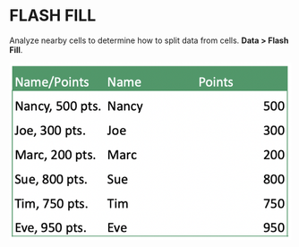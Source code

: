 # FLASH FILL

Analyze nearby cells to determine how to split data from cells. **Data > Flash Fill**.

![Flash Fill](../assets/flash_fill.png)
